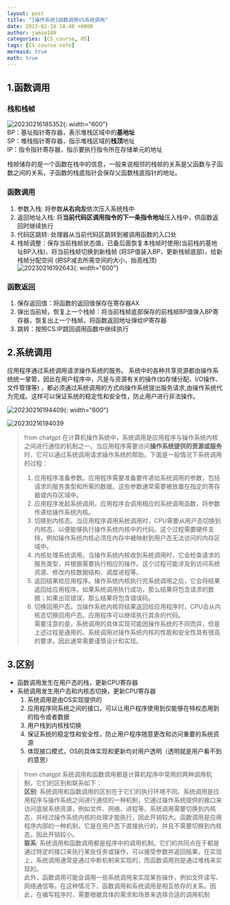 ```yaml
---
layout: post
title: "[操作系统]函数调用VS系统调用"
date: 2023-02-16 18:48 +0800
author: jamie109
categories: [CS_course, OS]
tags: [CS course note]
mermaid: true
math: true
---
```

## 1.函数调用  
### 栈和栈帧     
![20230216185352](https://cdn.jsdelivr.net/gh/jamie109/my-img/for-VSCode/20230216185352.png){: width="600"}   
BP：基址指针寄存器，表示堆栈区域中的**基地址**   
SP：堆栈指针寄存器，指示堆栈区域的**栈顶**地址    
IP：指令指针寄存器，指示要执行指令所在存储单元的地址

栈帧储存的是一个函数在栈中的信息，一般来说相邻的栈帧的关系是父函数与子函数之间的关系，子函数的栈底指针会保存父函数栈底指针的地址。

### 函数调用    
1. 参数入栈: 将参数**从右向左**依次压入系统栈中    
2. 返回地址入栈: 将**当前代码区调用指令的下一条指令地址**压入栈中，供函数返回时继续执行     
3. 代码区跳转: 处理器从当前代码区跳转到被调用函数的入口处      
4. 栈帧调整：保存当前栈帧状态值，已备后面恢复本栈帧时使用(当前栈的基地址BP入栈)，将当前栈帧切换到新栈帧 (将SP值装入BP，更新栈帧底部)，给新栈帧分配空间 (把SP减去所需空间的大小，抬高栈顶)    
![20230216192643](https://cdn.jsdelivr.net/gh/jamie109/my-img/for-VSCode/20230216192643.jpg){: width="600"}  

### 函数返回    
1. 保存返回值：将函数的返回值保存在寄存器AX     
2. 弹出当前帧，恢复上一个栈帧：将当前栈帧底部保存的前栈帧BP值弹入BP寄存器，恢复出上一个栈帧，将函数返回地址弹给IP寄存器     
3. 跳转：按照CS:IP跳回调用函数中继续执行

## 2.系统调用   
应用程序通过系统调用请求操作系统的服务。 系统中的各种共享资源都由操作系统统一掌管，因此在用户程序中，凡是与资源有关的操作(如存储分配、I/O操作、文件管理等) ，都必须通过系统调用的方式向操作系统提出服务请求,由操作系统代为完成。这样可以保证系统的稳定性和安全性，防止用户进行非法操作。

![20230216194409](https://cdn.jsdelivr.net/gh/jamie109/my-img/for-VSCode/20230216194409.png){: width="600"} 

![20230216194039](https://cdn.jsdelivr.net/gh/jamie109/my-img/for-VSCode/20230216194039.png)    
>from chatgpt
>在计算机操作系统中，系统调用是应用程序与操作系统内核之间进行通信的机制之一。当应用程序需要访问**操作系统提供的资源或服务**时，它可以通过系统调用请求操作系统的帮助。下面是一般情况下系统调用的过程：
>1. 应用程序准备参数。应用程序需要准备要传递给系统调用的参数，包括请求的服务类型和所需的数据。这些参数通常需要被放置在指定的寄存器或内存区域中。
>2. 应用程序发起系统调用。应用程序会调用相应的系统调用函数，将参数传递给操作系统内核。
>3. 切换到内核态。当应用程序调用系统调用时，CPU需要从用户态切换到内核态，以便能够执行操作系统内核中的代码。这个过程需要硬件支持，例如操作系统内核必须在内存中被映射到用户态无法访问的内存区域中。
>4. 内核处理系统调用。当操作系统内核收到系统调用时，它会检查请求的服务类型，并根据需要执行相应的操作。这个过程可能涉及到访问系统资源、修改内核数据结构、调度进程等。
>5. 返回结果给应用程序。操作系统内核执行完系统调用之后，它会将结果返回给应用程序。如果系统调用执行成功，那么结果将包含请求的数据；如果出现错误，那么结果将包含错误码。
>6. 切换回用户态。当操作系统内核将结果返回给应用程序时，CPU会从内核态切换回用户态。应用程序可以继续执行其余的代码。    
需要注意的是，系统调用的具体实现可能因操作系统的不同而异，但是上述过程是通用的。系统调用对操作系统内核的性能和安全性具有很高的要求，因此通常需要谨慎设计和实现。

## 3.区别    
* 函数调用发生在用户态的栈，更新CPU寄存器      
* 系统调用发生用户态和内核态切换，更新CPU寄存器     
    1. 系统调用是由OS实现提供的      
    2. 应用程序同系统之间的接口，可以让用户程序使用到仅能够在特权态用到的指令或者数据      
    3. 用户栈到内核栈切换       
    4. 保证系统的稳定性和安全性，防止用户程序随意更改和访问重要的系统资源      
    5. 体现接口模式，OS的具体实现和更新均对用户透明（透明就是用户看不到的意思）   

>from chatgpt 系统调用和函数调用都是计算机程序中常用的两种调用机制，它们的区别和联系如下：     
>**区别**:
系统调用和函数调用的区别在于它们的执行环境不同。系统调用是应用程序与操作系统之间进行通信的一种机制，它通过操作系统提供的接口来访问底层系统资源，例如文件、网络、进程等。系统调用需要切换到内核态，并经过操作系统内核的处理才能执行，因此开销较大。函数调用是应用程序内部的一种机制，它是在用户态下直接执行的，并且不需要切换到内核态，因此开销较小。     
>**联系**:
系统调用和函数调用都是程序中的调用机制。它们的共同点在于都是通过特定的接口来执行某些任务或操作，可以接受参数并返回结果。在实现上，系统调用通常是通过中断机制来实现的，而函数调用则是通过堆栈来实现的。   
此外，函数调用可能会调用一些系统调用来实现某些操作，例如文件读写、网络通信等。在这种情况下，函数调用和系统调用是相互依存的关系。因此，在编写程序时，需要根据具体的需求和场景来选择合适的调用机制


